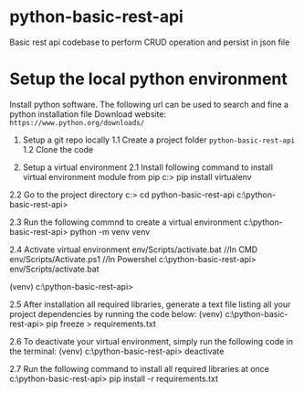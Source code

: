 # python-basic-rest-api
Basic rest api codebase to perform CRUD operation and persist in json file

# Setup the local python environment

Install python software. The following url can be used to search and fine a python installation file
Download website: `https://www.python.org/downloads/`

1. Setup a git repo locally
1.1 Create a project folder `python-basic-rest-api` 
1.2 Clone the code

2. Setup a virtual environment
2.1 Install following command to install virtual environment module from pip
c:\> pip install virtualenv

2.2 Go to the project directory
c:\> cd python-basic-rest-api
c:\python-basic-rest-api> 

2.3 Run the following commnd to create a virtual environment
c:\python-basic-rest-api> python -m venv venv

2.4 Activate virtual environment
env/Scripts/activate.bat //In CMD
env/Scripts/Activate.ps1 //In Powershel
c:\python-basic-rest-api> env/Scripts/activate.bat

(venv) c:\python-basic-rest-api>

2.5 After installation all required libraries, generate a text file listing all your project dependencies by running the code below:
(venv) c:\python-basic-rest-api> pip freeze > requirements.txt

2.6 To deactivate your virtual environment, simply run the following code in the terminal:
(venv) c:\python-basic-rest-api> deactivate

2.7 Run the following command to install all required libraries at once
c:\python-basic-rest-api> pip install -r requirements.txt

